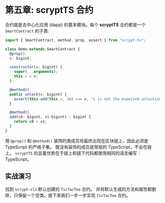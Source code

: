 # 第五章: scryptTS 合约


合约就是去中心化应用 (dapp) 的基本模块。每个 **scryptTS** 合约都是一个 `SmartContract` 的子类:

```js
import { SmartContract, method, prop, assert } from "scrypt-ts";

class Demo extends SmartContract {
  @prop()
  x: bigint;

  constructor(x: bigint) {
    super(...arguments);
    this.x = x;
  }

  @method()
  public unlock(x: bigint) {
    assert(this.add(this.x, 1n) === x, "x is not the expected unlocking script");
  }

  @method()
  add(x0: bigint, x1:bigint) : bigint {
    return x0 + x1;
  }
}
```

用 `@prop()` 和 `@method()` 装饰的类成员将最终出现在区块链上，因此必须是 TypeScript 的严格子集。 既没有装饰的成员是常规的 TypeScript，不会在链上。 `scryptTS` 的显着优势在于链上和链下代码都使用相同的语言编写：TypeScript。

## 实战演习

找到 `scrypt-cli` 默认创建的 `TicTacToe` 合约。 并将默认生成的方法和属性都删除，只保留一个空类。接下来我们一步一步实现 `TicTacToe` 合约。